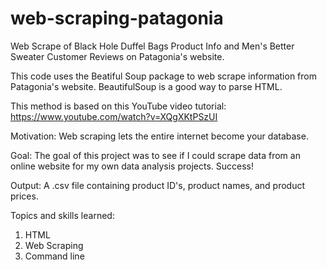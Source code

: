# web-scraping-patagonia
Web Scrape of Black Hole Duffel Bags Product Info and Men's Better Sweater Customer Reviews on Patagonia's website.

This code uses the Beatiful Soup package to web scrape information from Patagonia's website.
BeautifulSoup is a good way to parse HTML.

This method is based on this YouTube video tutorial: https://www.youtube.com/watch?v=XQgXKtPSzUI

Motivation:
Web scraping lets the entire internet become your database.

Goal: The goal of this project was to see if I could scrape data from an online website for my own data analysis projects. Success!

Output: A .csv file containing product ID's, product names, and product prices.

Topics and skills learned:
1. HTML
2. Web Scraping
3. Command line
